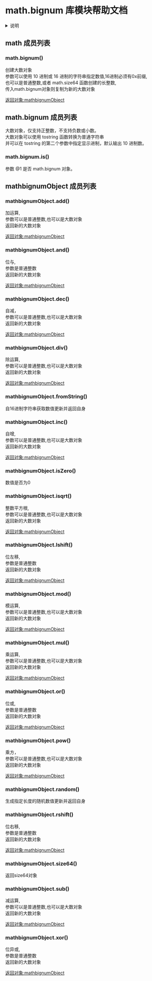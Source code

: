 # math.bignum 库模块帮助文档


<details>  <summary>说明</summary>  <p>
此扩展库基于开源项目 tiny-bignum-c 
https://github.com/kokke/tiny-bignum-c
</p></details>


<a id="math"></a>
## math 成员列表


<a id="math.bignum"></a>
### math.bignum() 
 创建大数对象  
参数可以使用 10 进制或 16 进制的字符串指定数值,16进制必须有0x前缀,  
也可以是普通整数,或者 math.size64 函数创建的长整数,  
传入math.bignum对象则复制为新的大数对象

[返回对象:mathbignumObject](#mathbignumObject)

<a id="math.bignum"></a>
## math.bignum 成员列表

大数对象，仅支持正整数，不支持负数或小数。  
大数对象可以使用 tostring 函数转换为普通字符串  
并可以在 tostring 的第二个参数中指定显示进制，默认输出 10 进制数。

<a id="math.bignum.is"></a>
### math.bignum.is() 
 参数 @1 是否 math.bignum 对象。

<a id="mathbignumObject"></a>
## mathbignumObject 成员列表


<a id="mathbignumObject.add"></a>
### mathbignumObject.add() 
 加运算,  
参数可以是普通整数,也可以是大数对象  
返回新的大数对象

[返回对象:mathbignumObject](#mathbignumObject)

<a id="mathbignumObject.and"></a>
### mathbignumObject.and() 
 位与,  
参数是普通整数  
返回新的大数对象

[返回对象:mathbignumObject](#mathbignumObject)

<a id="mathbignumObject.dec"></a>
### mathbignumObject.dec() 
 自减，  
参数可以是普通整数,也可以是大数对象  
返回新的大数对象

[返回对象:mathbignumObject](#mathbignumObject)

<a id="mathbignumObject.div"></a>
### mathbignumObject.div() 
 除运算,  
参数可以是普通整数,也可以是大数对象  
返回新的大数对象

[返回对象:mathbignumObject](#mathbignumObject)

<a id="mathbignumObject.fromString"></a>
### mathbignumObject.fromString() 
 自16进制字符串获取数值更新并返回自身

<a id="mathbignumObject.inc"></a>
### mathbignumObject.inc() 
 自增,  
参数可以是普通整数,也可以是大数对象  
返回新的大数对象

[返回对象:mathbignumObject](#mathbignumObject)

<a id="mathbignumObject.isZero"></a>
### mathbignumObject.isZero() 
 数值是否为0

<a id="mathbignumObject.isqrt"></a>
### mathbignumObject.isqrt() 
 整数平方根,  
参数可以是普通整数,也可以是大数对象  
返回新的大数对象

[返回对象:mathbignumObject](#mathbignumObject)

<a id="mathbignumObject.lshift"></a>
### mathbignumObject.lshift() 
 位左移,  
参数是普通整数  
返回新的大数对象

[返回对象:mathbignumObject](#mathbignumObject)

<a id="mathbignumObject.mod"></a>
### mathbignumObject.mod() 
 模运算,  
参数可以是普通整数,也可以是大数对象  
返回新的大数对象

[返回对象:mathbignumObject](#mathbignumObject)

<a id="mathbignumObject.mul"></a>
### mathbignumObject.mul() 
 乘运算,  
参数可以是普通整数,也可以是大数对象  
返回新的大数对象

[返回对象:mathbignumObject](#mathbignumObject)

<a id="mathbignumObject.or"></a>
### mathbignumObject.or() 
 位或,  
参数是普通整数  
返回新的大数对象

[返回对象:mathbignumObject](#mathbignumObject)

<a id="mathbignumObject.pow"></a>
### mathbignumObject.pow() 
 乘方，  
参数可以是普通整数,也可以是大数对象  
返回新的大数对象

[返回对象:mathbignumObject](#mathbignumObject)

<a id="mathbignumObject.random"></a>
### mathbignumObject.random() 
 生成指定长度的随机数值更新并返回自身

<a id="mathbignumObject.rshift"></a>
### mathbignumObject.rshift() 
 位右移,  
参数是普通整数  
返回新的大数对象

[返回对象:mathbignumObject](#mathbignumObject)

<a id="mathbignumObject.size64"></a>
### mathbignumObject.size64() 
 返回size64对象

<a id="mathbignumObject.sub"></a>
### mathbignumObject.sub() 
 减运算,  
参数可以是普通整数,也可以是大数对象  
返回新的大数对象

[返回对象:mathbignumObject](#mathbignumObject)

<a id="mathbignumObject.xor"></a>
### mathbignumObject.xor() 
 位异或,  
参数是普通整数  
返回新的大数对象

[返回对象:mathbignumObject](#mathbignumObject)
